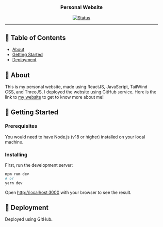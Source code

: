 <h3 align="center">Personal Website</h3>

<div align="center">

  [![Status](https://img.shields.io/badge/status-active-success.svg)]() 

</div>

---

## 📝 Table of Contents
- [About](#about)
- [Getting Started](#getting_started)
- [Deployment](#deployment)

## 🧐 About <a name = "about"></a>
This is my personal website, made using ReactJS, JavaScript, TailWind CSS, and ThreeJS. I deployed the website using GitHub service. Here is the link to [my website](https://richardadhika22.github.io/personal_website/) to get to know more about me!

## 🏁 Getting Started <a name = "getting_started"></a>

### Prerequisites
You would need to have Node.js (v18 or higher) installed on your local machine.

### Installing
First, run the development server:

```bash
npm run dev
# or
yarn dev
```

Open [http://localhost:3000](http://localhost:3000) with your browser to see the result.


## 🚀 Deployment <a name = "deployment"></a>
Deployed using GitHub.
